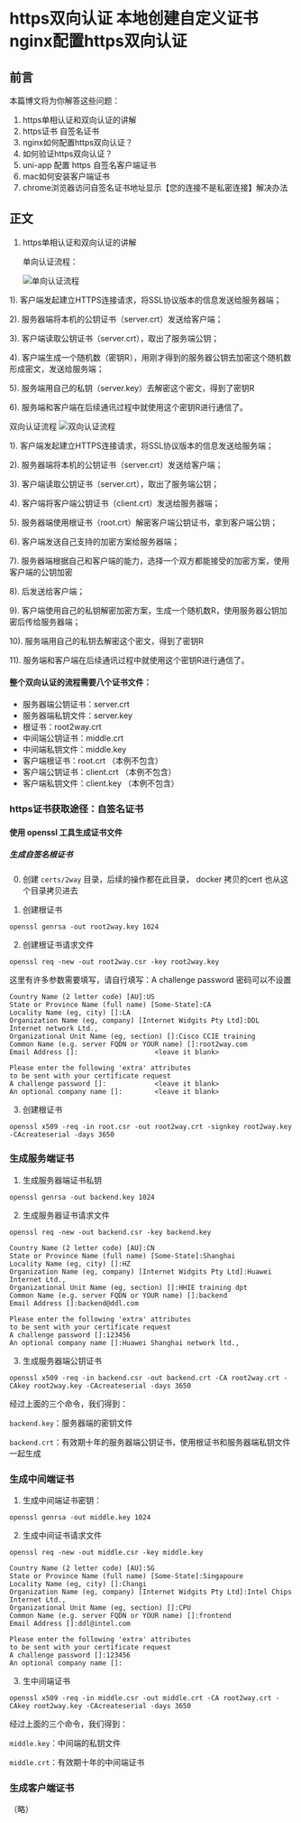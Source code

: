 # https双向认证 本地创建自定义证书 nginx配置https双向认证
## 前言
本篇博文将为你解答这些问题：

1. https单相认证和双向认证的讲解
2. https证书 自签名证书
3. nginx如何配置https双向认证？
4. 如何验证https双向认证？
5. uni-app 配置 https 自签名客户端证书
6. mac如何安装客户端证书
7. chrome浏览器访问自签名证书地址显示【您的连接不是私密连接】解决办法


## 正文
1. https单相认证和双向认证的讲解
   
   单向认证流程：
   
   ![单向认证流程](./image/browser-1-way.png)
   
1). 客户端发起建立HTTPS连接请求，将SSL协议版本的信息发送给服务器端；

2). 服务器端将本机的公钥证书（server.crt）发送给客户端；

3). 客户端读取公钥证书（server.crt），取出了服务端公钥；

4). 客户端生成一个随机数（密钥R），用刚才得到的服务器公钥去加密这个随机数形成密文，发送给服务端；

5). 服务端用自己的私钥（server.key）去解密这个密文，得到了密钥R

6). 服务端和客户端在后续通讯过程中就使用这个密钥R进行通信了。


   双向认证流程
   ![双向认证流程](./image/browser-2-way.png)

1). 客户端发起建立HTTPS连接请求，将SSL协议版本的信息发送给服务端；

2). 服务器端将本机的公钥证书（server.crt）发送给客户端；

3). 客户端读取公钥证书（server.crt），取出了服务端公钥；

4). 客户端将客户端公钥证书（client.crt）发送给服务器端；

5). 服务器端使用根证书（root.crt）解密客户端公钥证书，拿到客户端公钥；

6). 客户端发送自己支持的加密方案给服务器端；

7). 服务器端根据自己和客户端的能力，选择一个双方都能接受的加密方案，使用客户端的公钥加密

8). 后发送给客户端；

9). 客户端使用自己的私钥解密加密方案，生成一个随机数R，使用服务器公钥加密后传给服务器端；

10). 服务端用自己的私钥去解密这个密文，得到了密钥R

11). 服务端和客户端在后续通讯过程中就使用这个密钥R进行通信了。


#### 整个双向认证的流程需要八个证书文件：

- 服务器端公钥证书：server.crt
- 服务器端私钥文件：server.key
- 根证书：root2way.crt
- 中间端公钥证书：middle.crt
- 中间端私钥文件：middle.key
- 客户端根证书：root.crt     （本例不包含）
- 客户端公钥证书：client.crt （本例不包含）
- 客户端私钥文件：client.key （本例不包含）

### https证书获取途径：自签名证书
#### 使用 openssl 工具生成证书文件

##### 生成自签名根证书

0. 创建 `certs/2way` 目录，后续的操作都在此目录， docker 拷贝的cert 也从这个目录拷贝进去

1. 创建根证书

`openssl genrsa -out root2way.key 1024`

2. 创建根证书请求文件

`openssl req -new -out root2way.csr -key root2way.key`

这里有许多参数需要填写，请自行填写：A challenge password 密码可以不设置
```shell
Country Name (2 letter code) [AU]:US
State or Province Name (full name) [Some-State]:CA
Locality Name (eg, city) []:LA
Organization Name (eg, company) [Internet Widgits Pty Ltd]:DDL Internet network Ltd.,
Organizational Unit Name (eg, section) []:Cisco CCIE training
Common Name (e.g. server FQDN or YOUR name) []:root2way.com
Email Address []:                   <leave it blank>

Please enter the following 'extra' attributes
to be sent with your certificate request
A challenge password []:            <leave it blank>
An optional company name []:        <leave it blank>

```
3. 创建根证书

`openssl x509 -req -in root.csr -out root2way.crt -signkey root2way.key -CAcreateserial -days 3650`


### 生成服务端证书

1. 生成服务器端证书私钥

`openssl genrsa -out backend.key 1024`

2. 生成服务器证书请求文件

`openssl req -new -out backend.csr -key backend.key`

```shell
Country Name (2 letter code) [AU]:CN
State or Province Name (full name) [Some-State]:Shanghai
Locality Name (eg, city) []:HZ
Organization Name (eg, company) [Internet Widgits Pty Ltd]:Huawei Internet Ltd.,
Organizational Unit Name (eg, section) []:HHIE training dpt
Common Name (e.g. server FQDN or YOUR name) []:backend
Email Address []:backend@ddl.com

Please enter the following 'extra' attributes
to be sent with your certificate request
A challenge password []:123456
An optional company name []:Huawei Shanghai network ltd.,
```
3. 生成服务器端公钥证书

`openssl x509 -req -in backend.csr -out backend.crt -CA root2way.crt -CAkey root2way.key -CAcreateserial -days 3650`

经过上面的三个命令，我们得到：

`backend.key`：服务器端的密钥文件

`backend.crt`：有效期十年的服务器端公钥证书，使用根证书和服务器端私钥文件一起生成


### 生成中间端证书

1. 生成中间端证书密钥：

`openssl genrsa -out middle.key 1024`

2. 生成中间证书请求文件

`openssl req -new -out middle.csr -key middle.key`

```shell
Country Name (2 letter code) [AU]:SG
State or Province Name (full name) [Some-State]:Singapoure
Locality Name (eg, city) []:Changi
Organization Name (eg, company) [Internet Widgits Pty Ltd]:Intel Chips Internet Ltd.,
Organizational Unit Name (eg, section) []:CPU
Common Name (e.g. server FQDN or YOUR name) []:frontend
Email Address []:ddl@intel.com

Please enter the following 'extra' attributes
to be sent with your certificate request
A challenge password []:123456
An optional company name []:
```

3. 生中间端证书

`openssl x509 -req -in middle.csr -out middle.crt -CA root2way.crt -CAkey root2way.key -CAcreateserial -days 3650`

经过上面的三个命令，我们得到：

`middle.key`：中间端的私钥文件

`middle.crt`：有效期十年的中间端证书


### 生成客户端证书

（略）




